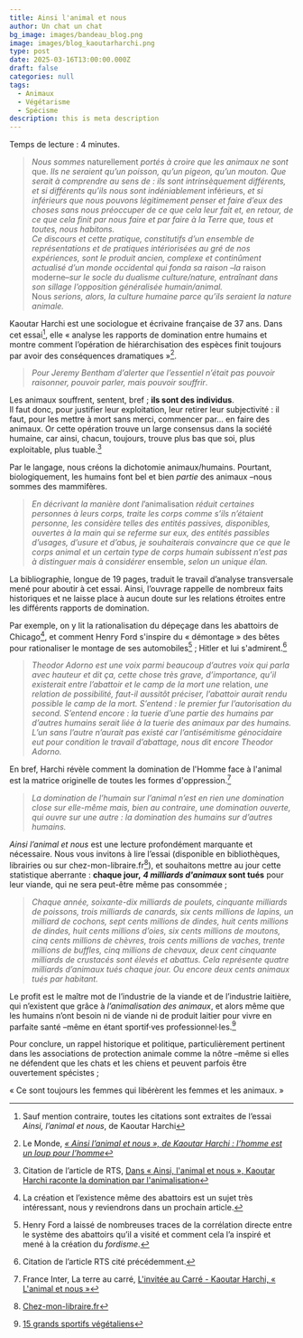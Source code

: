 ```yaml
---
title: Ainsi l'animal et nous
author: Un chat un chat
bg_image: images/bandeau_blog.png
image: images/blog_kaoutarharchi.png
type: post
date: 2025-03-16T13:00:00.000Z
draft: false
categories: null
tags:
  - Animaux
  - Végétarisme
  - Spécisme
description: this is meta description
---
```


Temps de lecture : 4 minutes.

>  _Nous sommes_ naturellement _portés à croire que les animaux ne sont_ que. _Ils ne seraient qu’un poisson, qu’un pigeon, qu’un mouton. Que serait à comprendre au sens de : ils sont intrinsèquement différents, et si différents qu’ils nous sont indéniablement_ inférieurs, _et si inférieurs que nous pouvons légitimement penser et faire d’eux des choses sans nous préoccuper de ce que cela leur fait et, en retour, de ce que cela finit par nous faire et par faire à la Terre que, tous et toutes, nous habitons._  
> _Ce discours et cette pratique, constitutifs d’un ensemble de représentations et de pratiques intériorisées au gré de nos expériences, sont le produit ancien, complexe et continûment actualisé d’un monde occidental qui fonda sa raison –la_ raison moderne–_sur le socle du dualisme culture/nature, entraînant dans son sillage l’opposition généralisée humain/animal._  
> Nous _serions, alors, la culture humaine parce qu’ils seraient la nature animale._ 

Kaoutar Harchi est une sociologue et écrivaine française de 37 ans. Dans cet essai[^1], elle « analyse les rapports de domination entre humains et montre comment l’opération de hiérarchisation des espèces finit toujours par avoir des conséquences dramatiques »[^2].

>  _Pour Jeremy Bentham d’alerter que l’essentiel n’était pas pouvoir raisonner, pouvoir parler, mais pouvoir souffrir_. 

Les animaux souffrent, sentent, bref ; **ils sont des individus**.  
Il faut donc, pour justifier leur exploitation, leur retirer leur subjectivité : il faut, pour les mettre à mort sans merci, commencer par… en faire des animaux. Or cette opération trouve un large consensus dans la société humaine, car ainsi, chacun, toujours, trouve plus bas que soi, plus exploitable, plus tuable.[^3]

Par le langage, nous créons la dichotomie animaux/humains. Pourtant, biologiquement, les humains font bel et bien _partie_ des animaux –nous sommes des mammifères.

>  _En décrivant la manière dont l_’animalisation _réduit certaines personnes à leurs corps, traite les corps comme s’ils n’étaient personne, les considère telles des entités passives, disponibles, ouvertes à la main qui se referme sur eux, des entités passibles d’usages, d’usure et d’abus, je souhaiterais convaincre que ce que le corps animal et un certain type de corps humain subissent n’est pas à distinguer mais à considérer_ ensemble, _selon un unique élan._ 

La bibliographie, longue de 19 pages, traduit le travail d’analyse transversale mené pour aboutir à cet essai. Ainsi, l’ouvrage rappelle de nombreux faits historiques et ne laisse place à aucun doute sur les relations étroites entre les différents rapports de domination.

Par exemple, on y lit la rationalisation du dépeçage dans les abattoirs de Chicago[^4], et comment Henry Ford s'inspire du « démontage » des bêtes pour rationaliser le montage de ses automobiles[^5] ; Hitler et lui s'admirent.[^6]

>  _Theodor Adorno est une voix parmi beaucoup d’autres voix qui parla avec hauteur et dit ça, cette chose très grave, d’importance, qu’il existerait entre l’abattoir et le camp de la mort une_ relation, _une relation de possibilité, faut-il aussitôt préciser, l’abattoir aurait rendu possible le camp de la mort. S’entend : le premier fur l’autorisation du second. S’entend encore : la tuerie d’une partie des humains par d’autres humains serait liée à la tuerie des animaux par des humains. L’un sans l’autre n’aurait pas existé car l’antisémitisme génocidaire eut pour condition le travail d’abattage, nous dit encore Theodor Adorno._ 

En bref, Harchi révèle comment la domination de l'Homme face à l'animal est la matrice originelle de toutes les formes d'oppression.[^7]

>  _La domination de l’humain sur l’animal n’est en rien une domination close sur elle-même mais, bien au contraire, une domination ouverte, qui ouvre sur une autre : la domination des humains sur d’autres humains._ 

_Ainsi l’animal et nous_ est une lecture profondément marquante et nécessaire. Nous vous invitons à lire l’essai (disponible en bibliothèques, librairies ou sur chez-mon-libraire.fr[^8]), et souhaitons mettre au jour cette statistique aberrante : **chaque jour,** **_4 milliards d'animaux_ sont tués** pour leur viande, qui ne sera peut-être même pas consommée ;

>  _Chaque année, soixante-dix milliards de poulets, cinquante milliards de poissons, trois milliards de canards, six cents millions de lapins, un milliard de cochons, sept cents millions de dindes, huit cents millions de dindes, huit cents millions d’oies, six cents millions de moutons, cinq cents millions de chèvres, trois cents millions de vaches, trente millions de buffles, cinq millions de chevaux, deux cent cinquante milliards de crustacés sont élevés et abattus. Cela représente_ _quatre milliards d’animaux tués chaque jour. Ou encore deux cents animaux tués par habitant._ 

Le profit est le maître mot de l’industrie de la viande et de l’industrie laitière, qui n’existent que grâce à _l’animalisation des animaux_, et alors même que les humains n’ont besoin ni de viande ni de produit laitier pour vivre en parfaite santé –même en étant sportif·ves professionnel·les.[^9]

Pour conclure, un rappel historique et politique, particulièrement pertinent dans les associations de protection animale comme la nôtre –même si elles ne défendent que les chats et les chiens et peuvent parfois être ouvertement spécistes ;

« Ce sont toujours les femmes qui libérèrent les femmes et les animaux. »

[^1]: Sauf mention contraire, toutes les citations sont extraites de l’essai _Ainsi, l’animal et nous_, de Kaoutar Harchi 

[^2]: Le Monde, <a href="https://www.lemonde.fr/idees/article/2024/09/04/ainsi-l-animal-et-nous-de-kaoutar-harchi-l-homme-est-un-loup-pour-l-homme_6303557_3232.html" target="_blank">_« Ainsi l’animal et nous », de Kaoutar Harchi : l’homme est un loup pour l’homme_</a> 

[^3]: Citation de l’article de RTS, <a href="https://www.rts.ch/info/culture/livres/2024/article/domination-par-l-animalisation-l-essai-percutant-de-kaoutar-harchi-28732336.html" target="_blank">Dans « Ainsi, l'animal et nous », Kaoutar Harchi raconte la domination par l'animalisation</a> 

[^4]: La création et l’existence même des abattoirs est un sujet très intéressant, nous y reviendrons dans un prochain article. 

[^5]: Henry Ford a laissé de nombreuses traces de la corrélation directe entre le système des abattoirs qu’il a visité et comment cela l’a inspiré et mené à la création du _fordisme_. 

[^6]: Citation de l’article RTS cité précédemment. 

[^7]: France Inter, La terre au carré, <a href="https://www.radiofrance.fr/franceinter/podcasts/la-terre-au-carre/l-invite-au-carre-9994513" target="_blank">L'invitée au Carré - Kaoutar Harchi, « L'animal et nous »</a> 

[^8]: <a href="https://www.chez-mon-libraire.fr/listeliv.php?base=allbooks&mots_recherche=ainsi+l%27animal+et+nous" target="_blank">Chez-mon-libraire.fr</a> 

[^9]: <a href="https://www.ispo.com/fr/savoir-faire/sportifs-vegetaliens-15-sportifs-de-haut-niveau-avec-une-alimentation-vegetale" target="_blank">15 grands sportifs végétaliens</a> 

